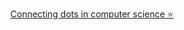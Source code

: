 <p align="center">
  <a href="https://twitter.com/ProfFeynman/status/1461556034342821897">Connecting dots in computer science ⭐</a>
</p>
